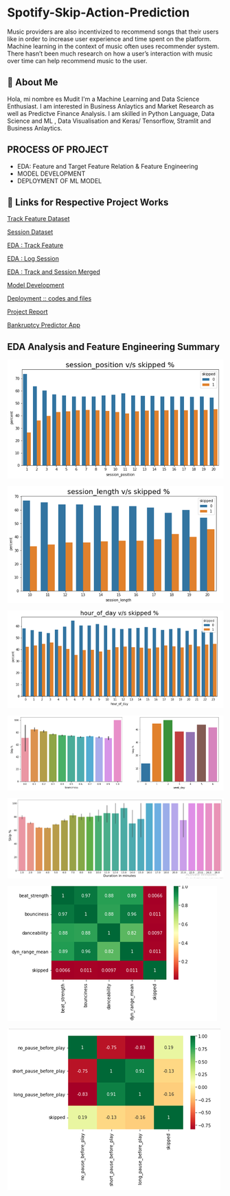 # Spotify-Skip-Action-Prediction
Music providers are also incentivized to recommend songs that their users like in order to increase user experience and time spent on the platform. Machine learning in the context of music often uses recommender system. There hasn’t been much research on how a user’s interaction with music over time can help recommend music to the user.

## 🚀 About Me
Hola, mi nombre es Mudit 
I'm a Machine Learning and Data Science Enthusiast.
I am interested in Business Anlaytics and Market Research as well as Predictve Finance Analysis.
I am skilled in Python Language, Data Science and ML , Data Visualisation and Keras/ Tensorflow, Stramlit and Business Anlaytics.

## PROCESS OF PROJECT

-  EDA: Feature and Target Feature Relation & Feature Engineering
- MODEL DEVELOPMENT
- DEPLOYMENT OF ML MODEL


## 🔗 Links for Respective Project Works
[Track Feature Dataset](https://github.com/COOLMudi/Data-Scientist-Spotify-Skip-Action-Prediction-/blob/main/Spotify%20mini%20set%20Data/log_mini.csv.gz)

[Session Dataset](https://github.com/COOLMudi/Data-Scientist-Spotify-Skip-Action-Prediction-/blob/main/Spotify%20mini%20set%20Data/tf_mini.csv.gz)

[EDA : Track Feature](https://github.com/COOLMudi/Data-Scientist-Spotify-Skip-Action-Prediction-/blob/main/Mudit%20EDA/01-TrackFeature-Data-EDA-Mudit.ipynb)

[EDA : Log Session](https://github.com/COOLMudi/Data-Scientist-Spotify-Skip-Action-Prediction-/blob/main/Mudit%20EDA/02-Session-Data-EDA-Mudit.ipynb)

[EDA : Track and Session Merged](https://github.com/COOLMudi/Data-Scientist-Spotify-Skip-Action-Prediction-/blob/main/Mudit%20EDA/03-Session-TrackFeature-Data-EDA-Mudit.ipynb)

[Model Development](https://github.com/COOLMudi/Data-Scientist-Spotify-Skip-Action-Prediction-/blob/main/Mudit%20Model%20Development%20Final.ipynb)

[Deployment :: codes and files](https://github.com/COOLMudi/Data-Scientist-Spotify-Skip-Action-Prediction-/tree/main/Web%20app%20streamlit)

[Project Report](https://github.com/COOLMudi/Data-Scientist-Spotify-Skip-Action-Prediction-/blob/main/Final%20Report%20Technocolabs%20Software%20Mudit%20Vyas-converted.pdf)

[Bankruptcy Predictor App](https://spotify-skip-prediction-app.herokuapp.com/)

## EDA Analysis and Feature Engineering Summary

![Analysis 1](https://github.com/COOLMudi/Data-Scientist-Spotify-Skip-Action-Prediction-/blob/main/Project%20images/1.PNG)

![Analysis 2](https://github.com/COOLMudi/Data-Scientist-Spotify-Skip-Action-Prediction-/blob/main/Project%20images/2.PNG)

![Analysis 3](https://github.com/COOLMudi/Data-Scientist-Spotify-Skip-Action-Prediction-/blob/main/Project%20images/3.PNG)

![Analysis 4](https://github.com/COOLMudi/Data-Scientist-Spotify-Skip-Action-Prediction-/blob/main/Project%20images/4.PNG)

![Analysis 5](https://github.com/COOLMudi/Data-Scientist-Spotify-Skip-Action-Prediction-/blob/main/Project%20images/5.PNG)

![Feature Engineering 1](https://github.com/COOLMudi/Data-Scientist-Spotify-Skip-Action-Prediction-/blob/main/Project%20images/7.PNG)

![Feature Engineering 2](https://github.com/COOLMudi/Data-Scientist-Spotify-Skip-Action-Prediction-/blob/main/Project%20images/6.PNG)
